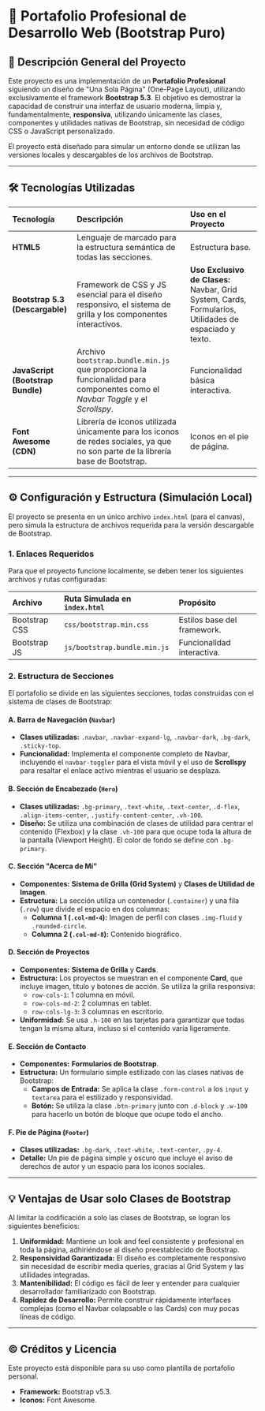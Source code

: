 # 💼 Portafolio Profesional de Desarrollo Web (Bootstrap Puro)

## 📄 Descripción General del Proyecto

Este proyecto es una implementación de un **Portafolio Profesional** siguiendo un diseño de "Una Sola Página" (One-Page Layout), utilizando exclusivamente el framework **Bootstrap 5.3**. El objetivo es demostrar la capacidad de construir una interfaz de usuario moderna, limpia y, fundamentalmente, **responsiva**, utilizando únicamente las clases, componentes y utilidades nativas de Bootstrap, sin necesidad de código CSS o JavaScript personalizado.

El proyecto está diseñado para simular un entorno donde se utilizan las versiones locales y descargables de los archivos de Bootstrap.

---

## 🛠️ Tecnologías Utilizadas

| Tecnología | Descripción | Uso en el Proyecto |
| :--- | :--- | :--- |
| **HTML5** | Lenguaje de marcado para la estructura semántica de todas las secciones. | Estructura base. |
| **Bootstrap 5.3 (Descargable)** | Framework de CSS y JS esencial para el diseño responsivo, el sistema de grilla y los componentes interactivos. | **Uso Exclusivo de Clases:** Navbar, Grid System, Cards, Formularios, Utilidades de espaciado y texto. |
| **JavaScript (Bootstrap Bundle)** | Archivo `bootstrap.bundle.min.js` que proporciona la funcionalidad para componentes como el *Navbar Toggle* y el *Scrollspy*. | Funcionalidad básica interactiva. |
| **Font Awesome (CDN)** | Librería de iconos utilizada únicamente para los iconos de redes sociales, ya que no son parte de la librería base de Bootstrap. | Iconos en el pie de página. |

---

## ⚙️ Configuración y Estructura (Simulación Local)

El proyecto se presenta en un único archivo `index.html` (para el canvas), pero simula la estructura de archivos requerida para la versión descargable de Bootstrap.

### 1. Enlaces Requeridos

Para que el proyecto funcione localmente, se deben tener los siguientes archivos y rutas configuradas:

| Archivo | Ruta Simulada en `index.html` | Propósito |
| :--- | :--- | :--- |
| Bootstrap CSS | `css/bootstrap.min.css` | Estilos base del framework. |
| Bootstrap JS | `js/bootstrap.bundle.min.js` | Funcionalidad interactiva. |

### 2. Estructura de Secciones

El portafolio se divide en las siguientes secciones, todas construidas con el sistema de clases de Bootstrap:

#### A. Barra de Navegación (`Navbar`)
* **Clases utilizadas:** `.navbar`, `.navbar-expand-lg`, `.navbar-dark`, `.bg-dark`, `.sticky-top`.
* **Funcionalidad:** Implementa el componente completo de Navbar, incluyendo el `navbar-toggler` para el vista móvil y el uso de **Scrollspy** para resaltar el enlace activo mientras el usuario se desplaza.

#### B. Sección de Encabezado (`Hero`)
* **Clases utilizadas:** `.bg-primary`, `.text-white`, `.text-center`, `.d-flex`, `.align-items-center`, `.justify-content-center`, `.vh-100`.
* **Diseño:** Se utiliza una combinación de clases de utilidad para centrar el contenido (Flexbox) y la clase `.vh-100` para que ocupe toda la altura de la pantalla (Viewport Height). El color de fondo se define con `.bg-primary`.

#### C. Sección "Acerca de Mí"
* **Componentes:** **Sistema de Grilla (Grid System)** y **Clases de Utilidad de Imagen**.
* **Estructura:** La sección utiliza un contenedor (`.container`) y una fila (`.row`) que divide el espacio en dos columnas:
    * **Columna 1 (`.col-md-4`):** Imagen de perfil con clases `.img-fluid` y `.rounded-circle`.
    * **Columna 2 (`.col-md-8`):** Contenido biográfico.

#### D. Sección de Proyectos
* **Componentes:** **Sistema de Grilla** y **Cards**.
* **Estructura:** Los proyectos se muestran en el componente **Card**, que incluye imagen, título y botones de acción. Se utiliza la grilla responsiva:
    * `row-cols-1`: 1 columna en móvil.
    * `row-cols-md-2`: 2 columnas en tablet.
    * `row-cols-lg-3`: 3 columnas en escritorio.
* **Uniformidad:** Se usa `.h-100` en las tarjetas para garantizar que todas tengan la misma altura, incluso si el contenido varía ligeramente.

#### E. Sección de Contacto
* **Componentes:** **Formularios de Bootstrap**.
* **Estructura:** Un formulario simple estilizado con las clases nativas de Bootstrap:
    * **Campos de Entrada:** Se aplica la clase `.form-control` a los `input` y `textarea` para el estilizado y responsividad.
    * **Botón:** Se utiliza la clase `.btn-primary` junto con `.d-block` y `.w-100` para hacerlo un botón de bloque que ocupe todo el ancho.

#### F. Pie de Página (`Footer`)
* **Clases utilizadas:** `.bg-dark`, `.text-white`, `.text-center`, `.py-4`.
* **Detalle:** Un pie de página simple y oscuro que incluye el aviso de derechos de autor y un espacio para los iconos sociales.

---

## 💡 Ventajas de Usar solo Clases de Bootstrap

Al limitar la codificación a solo las clases de Bootstrap, se logran los siguientes beneficios:

1.  **Uniformidad:** Mantiene un look and feel consistente y profesional en toda la página, adhiriéndose al diseño preestablecido de Bootstrap.
2.  **Responsividad Garantizada:** El diseño es completamente responsivo sin necesidad de escribir media queries, gracias al Grid System y las utilidades integradas.
3.  **Mantenibilidad:** El código es fácil de leer y entender para cualquier desarrollador familiarizado con Bootstrap.
4.  **Rapidez de Desarrollo:** Permite construir rápidamente interfaces complejas (como el Navbar colapsable o las Cards) con muy pocas líneas de código.

---

## ©️ Créditos y Licencia

Este proyecto está disponible para su uso como plantilla de portafolio personal.
* **Framework:** Bootstrap v5.3.
* **Iconos:** Font Awesome.
